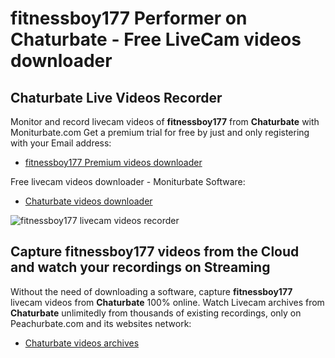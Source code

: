 # fitnessboy177 Performer on Chaturbate - Free LiveCam videos downloader

## Chaturbate Live Videos Recorder

Monitor and record livecam videos of **fitnessboy177** from **Chaturbate** with Moniturbate.com
Get a premium trial for free by just and only registering with your Email address:
* [fitnessboy177 Premium videos downloader](https://moniturbate.com/request-demo-licence-key.html)

Free livecam videos downloader - Moniturbate Software:
* [Chaturbate videos downloader](https://moniturbate.com/moniturbate-download-software.html)

![fitnessboy177 livecam videos recorder](https://peachurnet.com/templates/moniturbate-software.png)


## Capture fitnessboy177 videos from the Cloud and watch your recordings on Streaming

Without the need of downloading a software, capture **fitnessboy177** livecam videos from **Chaturbate** 100% online.
Watch Livecam archives from **Chaturbate** unlimitedly from thousands of existing recordings, only on Peachurbate.com and its websites network:
* [Chaturbate videos archives](https://peachurnet.com/)